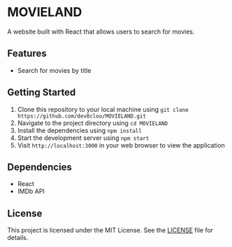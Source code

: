 # MOVIELAND

A website built with React that allows users to search for movies.

## Features
- Search for movies by title

## Getting Started

1. Clone this repository to your local machine using `git clone https://github.com/dev0cloo/MOVIELAND.git`
2. Navigate to the project directory using `cd MOVIELAND`
3. Install the dependencies using `npm install`
4. Start the development server using `npm start`
5. Visit `http://localhost:3000` in your web browser to view the application

## Dependencies

- React
- IMDb API

## License

This project is licensed under the MIT License. See the [LICENSE](LICENSE) file for details.
